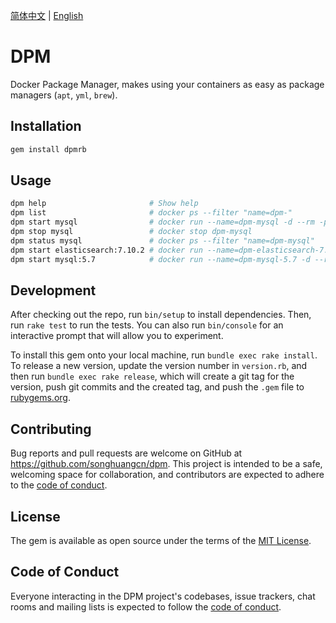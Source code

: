 [简体中文](README.md) | [English](README.en-US.md)

# DPM

Docker Package Manager, makes using your containers as easy as package managers (`apt`, `yml`, `brew`).

## Installation

```bash
gem install dpmrb
```

## Usage

```bash
dpm help                       # Show help
dpm list                       # docker ps --filter "name=dpm-"
dpm start mysql                # docker run --name=dpm-mysql -d --rm -p 3306:3306 -e MYSQL_ALLOW_EMPTY_PASSWORD=yes ...
dpm stop mysql                 # docker stop dpm-mysql
dpm status mysql               # docker ps --filter "name=dpm-mysql"
dpm start elasticsearch:7.10.2 # docker run --name=dpm-elasticsearch-7.10.2 -d --rm -p 9200:9200 -e discovery.type=single-node ...
dpm start mysql:5.7            # docker run --name=dpm-mysql-5.7 -d --rm -p 3306:3306 -e MYSQL_ALLOW_EMPTY_PASSWORD=yes ...
```

## Development

After checking out the repo, run `bin/setup` to install dependencies. Then, run `rake test` to run the tests. You can also run `bin/console` for an interactive prompt that will allow you to experiment.

To install this gem onto your local machine, run `bundle exec rake install`. To release a new version, update the version number in `version.rb`, and then run `bundle exec rake release`, which will create a git tag for the version, push git commits and the created tag, and push the `.gem` file to [rubygems.org](https://rubygems.org).

## Contributing

Bug reports and pull requests are welcome on GitHub at https://github.com/songhuangcn/dpm. This project is intended to be a safe, welcoming space for collaboration, and contributors are expected to adhere to the [code of conduct](https://github.com/songhuangcn/dpm/blob/main/CODE_OF_CONDUCT.md).

## License

The gem is available as open source under the terms of the [MIT License](https://opensource.org/licenses/MIT).

## Code of Conduct

Everyone interacting in the DPM project's codebases, issue trackers, chat rooms and mailing lists is expected to follow the [code of conduct](https://github.com/songhuangcn/dpm/blob/main/CODE_OF_CONDUCT.md).
